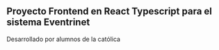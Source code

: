 ## Proyecto Frontend en React Typescript para el sistema Eventrinet

Desarrollado por alumnos de la católica


